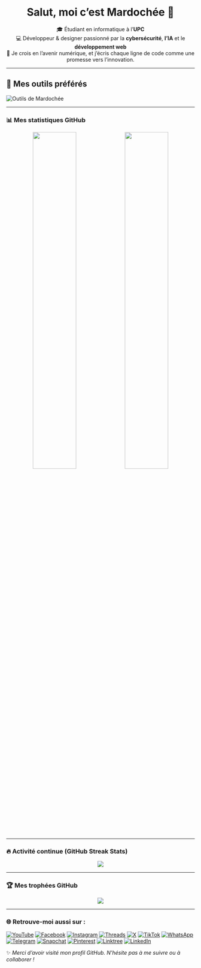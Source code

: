 <h1 align="center">Salut, moi c’est Mardochée 👋</h1>

<p align="center">
🎓 Étudiant en informatique à l’<strong>UPC</strong> <br>
💻 Développeur & designer passionné par la <strong>cybersécurité</strong>, <strong>l’IA</strong> et le <strong>développement web</strong><br>
🚀 Je crois en l’avenir numérique, et j’écris chaque ligne de code comme une promesse vers l’innovation.
</p>

---

## 🧰 Mes outils préférés
<img src="https://skillicons.dev/icons?i=python,c,html,css,js,figma,git,vscode,linux" alt="Outils de Mardochée" />

---


### 📊 Mes statistiques GitHub

<p align="center">
  <!-- Stats classiques -->
  <img width="48%" src="https://github-readme-stats.vercel.app/api?username=Mardochee-Kanushipi&show_icons=true&theme=radical&hide_border=true" />

  <!-- Langages les plus utilisés -->
  <img width="48%" src="https://github-readme-stats.vercel.app/api/top-langs/?username=Mardochee-Kanushipi&layout=compact&theme=radical&hide_border=true" />
</p>

---

### 🔥 Activité continue (GitHub Streak Stats)

<p align="center">
  <img src="https://github-readme-streak-stats.herokuapp.com/?user=Mardochee-Kanushipi&theme=radical&hide_border=true" />
</p>

---

### 🏆 Mes trophées GitHub

<p align="center">
  <img src="https://github-profile-trophy.vercel.app/?username=Mardochee-Kanushipi&theme=darkhub&margin-w=15&no-frame=true&no-bg=true" />
</p>

---

### 🌐 Retrouve-moi aussi sur :

[![YouTube](https://img.shields.io/badge/YouTube-%23FF0000.svg?&style=for-the-badge&logo=youtube&logoColor=white)](https://youtube.com/@mardochee_kanushipi)
[![Facebook](https://img.shields.io/badge/Facebook-1877F2.svg?&style=for-the-badge&logo=facebook&logoColor=white)](https://www.facebook.com/share/1BnUmcyxck/)
[![Instagram](https://img.shields.io/badge/Instagram-%23E4405F.svg?&style=for-the-badge&logo=instagram&logoColor=white)](https://www.instagram.com/mardochee_kanushipi?igsh=MWxxMm9rdHkwZ2JrYQ==)
[![Threads](https://img.shields.io/badge/Threads-000000.svg?&style=for-the-badge&logo=threads&logoColor=white)](https://www.threads.net/@mardochee_kanushipi)
[![X](https://img.shields.io/badge/X-%2318171A.svg?&style=for-the-badge&logo=x&logoColor=white)](https://x.com/mardochee_X)
[![TikTok](https://img.shields.io/badge/TikTok-010101.svg?&style=for-the-badge&logo=tiktok&logoColor=white)](https://www.tiktok.com/@mardochee_kanushipi)
[![WhatsApp](https://img.shields.io/badge/WhatsApp-25D366.svg?&style=for-the-badge&logo=whatsapp&logoColor=white)](https://wa.me/243893630482)
[![Telegram](https://img.shields.io/badge/Telegram-2CA5E0?style=for-the-badge&logo=telegram&logoColor=white)](https://t.me/mardochee_kanushipi)
[![Snapchat](https://img.shields.io/badge/Snapchat-FFFC00.svg?&style=for-the-badge&logo=snapchat&logoColor=black)](https://www.snapchat.com/add/snap_mardochee?share_id=92DAK7uCn6U&locale=fr-FR)
[![Pinterest](https://img.shields.io/badge/Pinterest-BD081C.svg?&style=for-the-badge&logo=pinterest&logoColor=white)](https://pin.it/5AXX1zpcg)
[![Linktree](https://img.shields.io/badge/Linktree-39E09B?style=for-the-badge&logo=linktree&logoColor=white)](https://linktr.ee/mardocheekanushipi)
[![LinkedIn](https://img.shields.io/badge/LinkedIn-%230077B5.svg?&style=for-the-badge&logo=linkedin&logoColor=white)](https://www.linkedin.com/in/mardoch%C3%A9e-kanushipi-54a9b6235?utm_source=share&utm_campaign=share_via&utm_content=profile&utm_medium=android_app)



   ✨ *Merci d’avoir visité mon profil GitHub. N’hésite pas à me suivre ou à collaborer !*
